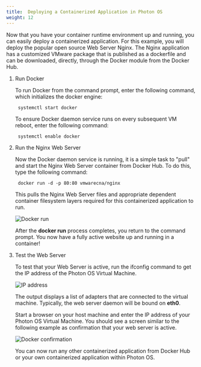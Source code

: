 ```yaml
---
title:  Deploying a Containerized Application in Photon OS
weight: 12
---
```


Now that you have your container runtime environment up and running, you can easily deploy a containerized application. For this example, you will deploy the popular open source Web Server Nginx. The Nginx application has a customized VMware package that is published as a dockerfile and can be downloaded, directly, through the Docker module from the Docker Hub.

1. Run Docker

    To run Docker from the command prompt, enter the following command, which initializes the docker engine:
    
        systemctl start docker
    
    To ensure Docker daemon service runs on every subsequent VM reboot, enter the following command:
    
        systemctl enable docker

1. Run the Nginx Web Server

    Now the Docker daemon service is running, it is a simple task to "pull" and start the Nginx Web Server container from Docker Hub. To do this, type the following command:
    
        docker run -d -p 80:80 vmwarecna/nginx
    
    This pulls the Nginx Web Server files and appropriate dependent container filesystem layers required for this containerized application to run.
    
    ![Docker run](../images/vs-docker-run.png)
    
    After the **docker run**  process completes, you return to the command prompt. You now have a fully active website up and running in a container!

1. Test the Web Server

    To test that your Web Server is active, run the ifconfig command to get the IP address of the Photon OS Virtual Machine.
    
    ![IP address](../images/vs-docker-ifconfig.png)
    
    The output displays a list of adapters that are connected to the virtual machine. Typically, the web server daemon will be bound on **eth0**.
    
    Start a browser on your host machine and enter the IP address of your Photon OS Virtual Machine. You should see a screen similar to the following example as confirmation that your web server is active.
    
    ![Docker confirmation](../images/vs-docker-confirm.png)
    
    You can now run any other containerized application from Docker Hub or your own containerized application within Photon OS.

